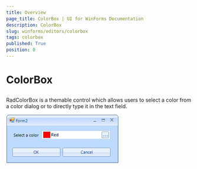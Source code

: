 ```yaml
---
title: Overview
page_title: ColorBox | UI for WinForms Documentation
description: ColorBox
slug: winforms/editors/colorbox
tags: colorbox
published: True
position: 0
---
```


# ColorBox
 
## 

RadColorBox is a themable control which allows users to select a color from a color dialog or to directly type it in the text field.

![editors-color-box-overview 001](images/editors-color-box-overview001.png)
